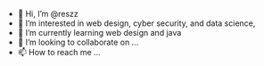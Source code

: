 - 👋 Hi, I’m @reszz
- 👀 I’m interested in web design, cyber security, and data science, 
- 🌱 I’m currently learning web design and java
- 💞️ I’m looking to collaborate on ...
- 📫 How to reach me ...

<!---
reszz/reszz is a ✨ special ✨ repository because its `README.md` (this file) appears on your GitHub profile.
You can click the Preview link to take a look at your changes.
--->
